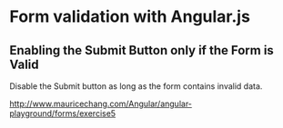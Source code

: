 # Form validation with Angular.js 

## Enabling the Submit Button only if the Form is Valid

Disable the Submit button as long as the form contains invalid data.


http://www.mauricechang.com/Angular/angular-playground/forms/exercise5